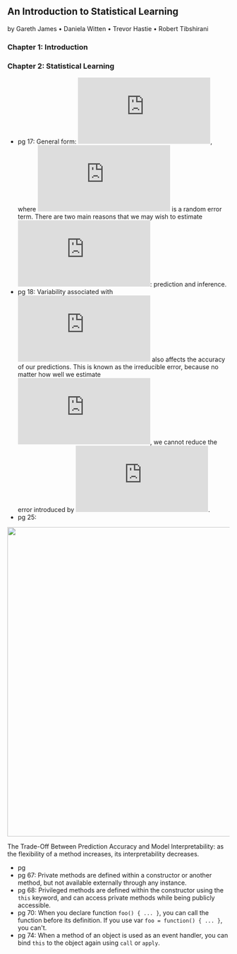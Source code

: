 ## An Introduction to Statistical Learning

by Gareth James • Daniela Witten • Trevor Hastie • Robert Tibshirani

### Chapter 1: Introduction

### Chapter 2: Statistical Learning
* pg 17: General form: ![](https://latex.codecogs.com/gif.latex?Y%20%3Df%28X%29&plus;%5Cepsilon), where ![](https://latex.codecogs.com/gif.latex?%5Cepsilon) is a random error term. There are two main reasons that we may wish to estimate ![](https://latex.codecogs.com/gif.latex?f): prediction and inference.
* pg 18: Variability associated with ![](https://latex.codecogs.com/gif.latex?%5Cepsilon) also affects the accuracy of our predictions. This is known as the irreducible error, because no matter how well we estimate ![](https://latex.codecogs.com/gif.latex?f), we cannot reduce the error introduced by ![](https://latex.codecogs.com/gif.latex?%5Cepsilon).
* pg 25: 
<img src="https://github.com/zhemeng/markdown_attachments/blob/master/Screen%20Shot%202019-09-21%20at%203.48.37%20PM.png" width="700">

The Trade-Off Between Prediction Accuracy and Model Interpretability: as the flexibility of a method increases, its interpretability decreases.
* pg 
* pg 67: Private methods are defined within a constructor or another method, but not available externally through any instance.
* pg 68: Privileged methods are defined within the constructor using the `this` keyword, and can access private methods while being publicly accessible.
* pg 70: When you declare function `foo() { ... }`, you can call the function before its definition. If you use var `foo = function() { ... }`, you can't.
* pg 74: When a method of an object is used as an event handler, you can bind `this` to the object again using `call` or `apply`.
